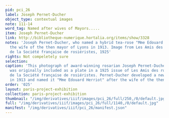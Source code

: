 ```yaml
---
pid: pci_26
label: Joseph Pernet-Ducher
object_type: contextual images
note: 111-14
word_tag: Named after wives of Mayors.....
item: Joseph Pernet-Ducher
link: http://bibliotheque-numerique.hortalia.org/items/show/3328
notes: 'Joseph Pernet-Ducher, who named a hybrid tea-rose "Mme Edouard Herriot" after
  the wife of the then mayor of Lyons in 1913. Image from Les Amis des roses: journal
  de la Société française de rosiéristes, 1925'
rights: Not compeletely sure
selection: 
caption: 'This photograph of award-winning rosarian Joseph Pernet-Ducher and his specimens
  was originally included as a plate in a 1925 issue of Les Amis des roses: journal
  de la Société française de rosiéristes. Pernet-Ducher developed a new hybrid tea-rose
  in 1913 and named it "Mme Edouard Herriot" after the wife of the then mayor of Lyon.'
order: '025'
layout: paris-project-exhibition
collection: paris-project-exhibition
thumbnail: "/img/derivatives/iiif/images/pci_26/full/250,/0/default.jpg"
full: "/img/derivatives/iiif/images/pci_26/full/1140,/0/default.jpg"
manifest: "/img/derivatives/iiif/pci_26/manifest.json"
---
```

